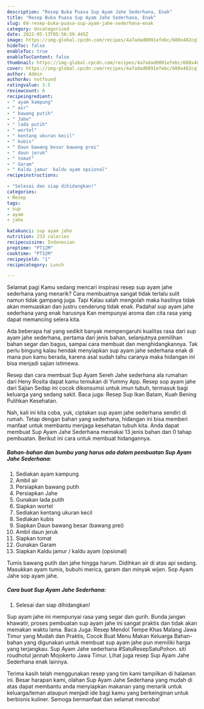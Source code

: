 ```yaml
---
description: "Resep Buka Puasa Sup Ayam Jahe Sederhana, Enak"
title: "Resep Buka Puasa Sup Ayam Jahe Sederhana, Enak"
slug: 68-resep-buka-puasa-sup-ayam-jahe-sederhana-enak
category: Uncategorized
date: 2022-05-13T05:56:59.445Z
image: https://img-global.cpcdn.com/recipes/4a7adad0091efebc/680x482cq70/sup-ayam-jahe-sederhana-foto-resep-utama.jpg
hideToc: false
enableToc: true
enableTocContent: false
thumbnail: https://img-global.cpcdn.com/recipes/4a7adad0091efebc/680x482cq70/sup-ayam-jahe-sederhana-foto-resep-utama.jpg
cover: https://img-global.cpcdn.com/recipes/4a7adad0091efebc/680x482cq70/sup-ayam-jahe-sederhana-foto-resep-utama.jpg
author: Admin
authorAv: notfound
ratingvalue: 3.5
reviewcount: 6
recipeingredient:
- " ayam kampung"
- " air"
- " bawang putih"
- " Jahe"
- " lada putih"
- " wortel"
- " kentang ukuran kecil"
- " kubis"
- " Daun bawang besar bawang prei"
- " daun jeruk"
- " tomat"
- " Garam"
- " Kaldu jamur  kaldu ayam opsional"
recipeinstructions:

- "Selesai dan siap dihidangkan!"
categories:
- Resep
tags:
- sup
- ayam
- jahe

katakunci: sup ayam jahe 
nutrition: 233 calories
recipecuisine: Indonesian
preptime: "PT12M"
cooktime: "PT32M"
recipeyield: "1"
recipecategory: Lunch

---
```



Selamat pagi Kamu sedang mencari inspirasi resep sup ayam jahe sederhana yang menarik? Cara membuatnya sangat tidak terlalu sulit namun tidak gampang juga. Tapi Kalau salah mengolah maka hasilnya tidak akan memuaskan dan justru cenderung tidak enak. Padahal sup ayam jahe sederhana yang enak harusnya Kan mempunyai aroma dan cita rasa yang dapat memancing selera kita.


Ada beberapa hal yang sedikit banyak mempengaruhi kualitas rasa dari sup ayam jahe sederhana, pertama dari jenis bahan, selanjutnya pemilihan bahan segar dan bagus, sampai cara membuat dan menghidangkannya. Tak perlu bingung kalau hendak menyiapkan sup ayam jahe sederhana enak di mana pun kamu berada, karena asal sudah tahu caranya maka hidangan ini bisa menjadi sajian istimewa.

Resep dan cara membuat Sup Ayam Sereh Jahe sederhana ala rumahan dari Heny Rosita dapat kamu temukan di Yummy App. Resep sop ayam jahe dari Sajian Sedap ini cocok dikonsumsi untuk imun tubuh, termasuk bagi keluarga yang sedang sakit. Baca juga: Resep Sup Ikan Batam, Kuah Bening Pulihkan Kesehatan.


Nah, kali ini kita coba, yuk, ciptakan sup ayam jahe sederhana sendiri di rumah. Tetap dengan bahan yang sederhana, hidangan ini bisa memberi manfaat untuk membantu menjaga kesehatan tubuh kita. Anda dapat membuat Sup Ayam Jahe Sederhana memakai 13 jenis bahan dan 0 tahap pembuatan. Berikut ini cara untuk membuat hidangannya.

<!--inarticleads1-->

##### Bahan-bahan dan bumbu yang harus ada dalam pembuatan Sup Ayam Jahe Sederhana:

1. Sediakan  ayam kampung
1. Ambil  air
1. Persiapkan  bawang putih
1. Persiapkan  Jahe
1. Gunakan  lada putih
1. Siapkan  wortel
1. Sediakan  kentang ukuran kecil
1. Sediakan  kubis
1. Siapkan  Daun bawang besar (bawang prei)
1. Ambil  daun jeruk
1. Siapkan  tomat
1. Gunakan  Garam
1. Siapkan  Kaldu jamur / kaldu ayam (opsional)


Tumis bawang putih dan jahe hingga harum. Didihkan air di atas api sedang. Masukkan ayam tumis, bubuhi merica, garam dan minyak wijen. Sop Ayam Jahe sop ayam jahe. 

<!--inarticleads2-->

##### Cara buat Sup Ayam Jahe Sederhana:


1. Selesai dan siap dihidangkan!

Sup ayam jahe ini mempunyai rasa yang segar dan gurih. Bunda jangan khawatir, proses pembuatan sup ayam jahe ini sangat praktis dan tidak akan memakan waktu lama. Baca Juga: Resep Mendol Tempe Khas Malang Jawa Timur yang Mudah dan Praktis, Cocok Buat Menu Makan Keluarga Bahan-bahan yang digunakan untuk membuat sup ayam jahe pun memiliki harga yang terjangkau. Sup Ayam Jahe sederhana #SatuResepSatuPohon. siti roudhotul jannah Mojokerto Jawa Timur. Lihat juga resep Sup Ayam Jahe Sederhana enak lainnya. 

Terima kasih telah menggunakan resep yang tim kami tampilkan di halaman ini. Besar harapan kami, olahan Sup Ayam Jahe Sederhana yang mudah di atas dapat membantu anda menyiapkan makanan yang menarik untuk keluarga/teman ataupun menjadi ide bagi kamu yang berkeinginan untuk berbisnis kuliner. Semoga bermanfaat dan selamat mencoba!
